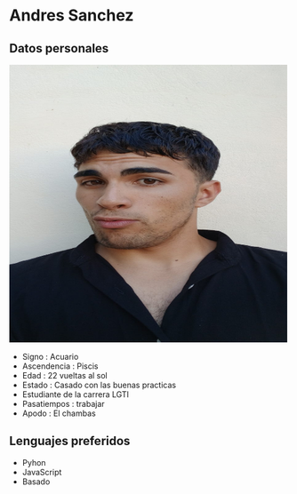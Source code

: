 # Andres Sanchez

## Datos personales

<img src="/img/yo" alt="YO" width="500" height="500">

- Signo : Acuario
- Ascendencia : Piscis
- Edad : 22 vueltas al sol
- Estado : Casado con las buenas practicas
- Estudiante de la carrera LGTI
- Pasatiempos : trabajar
- Apodo : El chambas

## Lenguajes preferidos

- Pyhon
- JavaScript
- Basado

  

